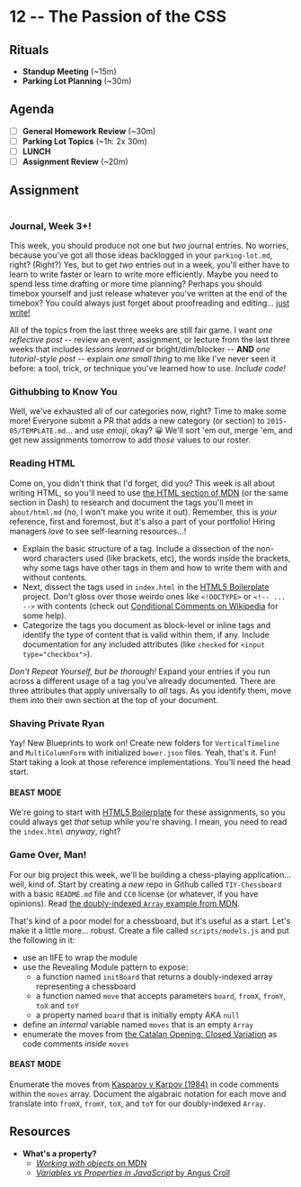 # 12 -- The Passion of the CSS

## Rituals

* **Standup Meeting** (~15m)
* **Parking Lot Planning** (~30m)

## Agenda

* [ ] **General Homework Review** (~30m)
* [ ] **Parking Lot Topics** (~1h: 2x 30m)
* [ ] **LUNCH**
* [ ] **Assignment Review** (~20m)

## Assignment

```markdown
```

### Journal, Week 3+!

This week, you should produce not one but _two_ journal entries. No worries, because you've got all those ideas backlogged in your `parking-lot.md`, right? (Right?) Yes, but to get _two_ entries out in a week, you'll either have to learn to write faster or learn to write more efficiently. Maybe you need to spend less time drafting or more time planning? Perhaps you should timebox yourself and just release whatever you've written at the end of the timebox? You could always just forget about proofreading and editing... [just write!](http://john.do/today/)

All of the topics from the last three weeks are still fair game. I want _one reflective post_ -- review an event, assignment, or lecture from the last three weeks that includes _lessons learned_ or bright/dim/blocker -- **AND** _one tutorial-style post_ -- explain _one small thing_ to me like I've never seen it before: a tool, trick, or technique you've learned how to use. _Include code!_

### Githubbing to Know You

Well, we've exhausted all of our categories now, right? Time to make some more! Everyone submit a PR that adds a new category (or section) to `2015-05/TEMPLATE.md`... and use _emoji_, okay? :grinning: We'll sort 'em out, merge 'em, and get new assignments tomorrow to add _those_ values to our roster.

### Reading HTML

Come on, you didn't think that I'd forget, did you? This week is all about writing HTML, so you'll need to use [the HTML section of MDN](https://developer.mozilla.org/en-US/docs/Web/HTML) (or the same section in Dash) to research and document the tags you'll meet in `about/html.md` (no, I won't make you write it out). Remember, this is _your_ reference, first and foremost, but it's also a part of your portfolio! Hiring managers _love_ to see self-learning resources...!

* Explain the basic structure of a tag. Include a dissection of the non-word characters used (like brackets, etc), the words inside the brackets, why some tags have other tags in them and how to write them with and without contents.
* Next, dissect the tags used in `index.html` in the [HTML5 Boilerplate](http://html5boilerplate.com) project. Don't gloss over those weirdo ones like `<!DOCTYPE>` or `<!-- ... -->` with contents (check out [Conditional Comments on Wikipedia](http://en.m.wikipedia.org/wiki/Conditional_comment) for some help).
* Categorize the tags you document as block-level or inline tags and identify the type of content that is valid within them, if any. Include documentation for any included attributes (like `checked` for `<input type="checkbox">`).

_Don't Repeat Yourself, but be thorough!_ Expand your entries if you run across a different usage of a tag you've already documented. There are three attributes that apply universally to _all_ tags. As you identify them, move them into their own section at the top of your document.

### Shaving Private Ryan

Yay! New Blueprints to work on! Create new folders for `VerticalTimeline` and `MultiColumnForm` with initialized `bower.json` files. Yeah, that's it. Fun! Start taking a look at those reference implementations. You'll need the head start.

#### BEAST MODE

We're going to start with [HTML5 Boilerplate](http://html5boilerplate.com) for these assignments, so you could always get _that_ setup while you're shaving. I mean, you need to read the `index.html` _anyway_, right?

### Game Over, Man!

For our big project this week, we'll be building a chess-playing application... well, kind of. Start by creating a _new_ repo in Github called `TIY-Chessboard` with a basic `README.md` file and `CC0` license (or whatever, if you have opinions). Read [the doubly-indexed `Array` example from MDN](https://developer.mozilla.org/en-US/docs/Web/JavaScript/Reference/Global_Objects/Array#Creating_a_two-dimensional_array).

That's kind of a poor model for a chessboard, but it's useful as a start. Let's make it a little more... robust. Create a file called `scripts/models.js` and put the following in it:

* use an IIFE to wrap the module
* use the Revealing Module pattern to expose:
  * a function named `initBoard` that returns a doubly-indexed array representing a chessboard
  * a function named `move` that accepts parameters `board`, `fromX`, `fromY`, `toX` and `toY`
  * a property named `board` that is initially empty AKA `null`
* define an _internal_ variable named `moves` that is an empty `Array`
* enumerate the moves from [the Catalan Opening: Closed Variation](http://www.chess.com/opening/eco/E06_Catalan_Opening_Closed_Variation) as code comments _inside_ `moves`

#### BEAST MODE

Enumerate the moves from [Kasparov v Karpov (1984)](http://www.chess.com/games/view?id=353900) in code comments within the `moves` array. Document the algabraic notation for each move and translate into `fromX`, `fromY`, `toX`, and `toY` for our doubly-indexed `Array`.

## Resources

* **What's a property?**
  * [_Working with objects_ on MDN](https://developer.mozilla.org/en-US/docs/Web/JavaScript/Guide/Working_with_Objects)
  * [_Variables vs Properties in JavaScript_ by Angus Croll](https://javascriptweblog.wordpress.com/2010/08/09/variables-vs-properties-in-javascript/)
